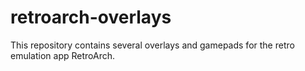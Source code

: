 # retroarch-overlays
This repository contains several overlays and gamepads for the retro emulation app RetroArch.

